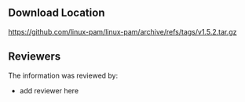 ## Download Location

https://github.com/linux-pam/linux-pam/archive/refs/tags/v1.5.2.tar.gz

## Reviewers

The information was reviewed by:

* add reviewer here